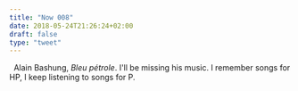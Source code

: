 ```yaml
---
title: "Now 008"
date: 2018-05-24T21:26:24+02:00
draft: false
type: "tweet"
---
```

<a href="https://itunes.apple.com/fr/album/bleu-p%C3%A9trole/275346103" type="application/rss+xml" class="iconfont icon-music" title="rss"></a> &nbsp; Alain Bashung, *Bleu pétrole*. I'll be missing his music. I remember songs for HP, I keep listening to songs for P.

